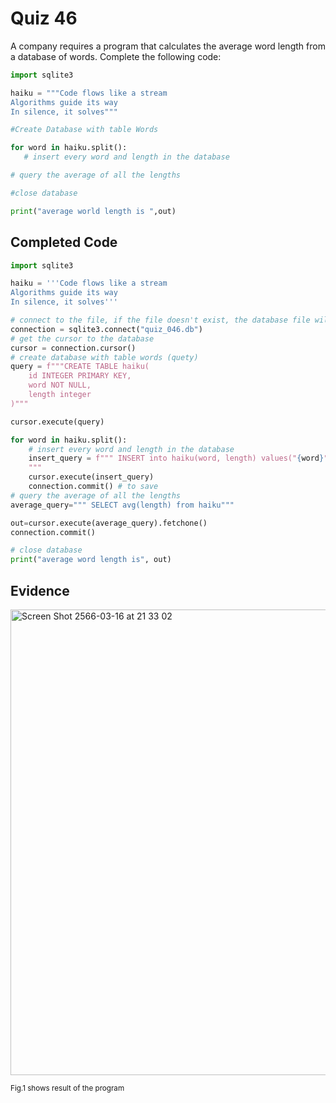 # Quiz 46


A company requires a program that calculates the average word length from a database of words. Complete the following code:

```py
import sqlite3

haiku = """Code flows like a stream
Algorithms guide its way
In silence, it solves"""

#Create Database with table Words 

for word in haiku.split():
   # insert every word and length in the database

# query the average of all the lengths

#close database

print("average world length is ",out)
```

## Completed Code

```py
import sqlite3

haiku = '''Code flows like a stream
Algorithms guide its way
In silence, it solves'''

# connect to the file, if the file doesn't exist, the database file will automatically create
connection = sqlite3.connect("quiz_046.db")
# get the cursor to the database
cursor = connection.cursor()
# create database with table words (quety)
query = f"""CREATE TABLE haiku(
    id INTEGER PRIMARY KEY,
    word NOT NULL,
    length integer 
)"""

cursor.execute(query)

for word in haiku.split():
    # insert every word and length in the database
    insert_query = f""" INSERT into haiku(word, length) values("{word}", {len(word)})
    """
    cursor.execute(insert_query)
    connection.commit() # to save
# query the average of all the lengths
average_query=""" SELECT avg(length) from haiku"""

out=cursor.execute(average_query).fetchone()
connection.commit()

# close database
print("average word length is", out)
```

## Evidence

<img width="745" alt="Screen Shot 2566-03-16 at 21 33 02" src="https://user-images.githubusercontent.com/111941936/225618188-50251ff2-50df-490a-893b-a830e1661407.png">

<sub>Fig.1 shows result of the program
